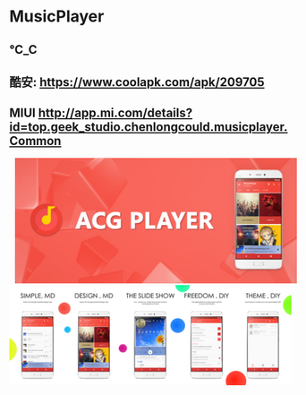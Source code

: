 # MusicPlayer
## ℃_C
## 酷安: https://www.coolapk.com/apk/209705
## MIUI http://app.mi.com/details?id=top.geek_studio.chenlongcould.musicplayer.Common
<img src="https://raw.githubusercontent.com/AugustToko/ACG-Player/master/app/other_files/screen_shots/Promotional%20picture/Promotional%20picture_00036.png" hspace="10">
<img src="https://raw.githubusercontent.com/AugustToko/ACG-Player/master/screenshots/TOTAL_en%20(0-00-00-00).png">
